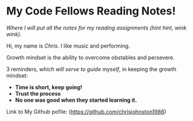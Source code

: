# My Code Fellows Reading Notes!
*Where I will put all the notes for my reading assignments (hint hint, wink wink).*

Hi, my name is _Chris_. I like music and performing.

Growth mindset is the ability to overcome obstables and persevere.

3 reminders, *which will serve to guide myself*, in keeping the growth mindset:

- **Time is short, keep going!**
- **Trust the process**
- **No one was good when they started learning it.**

Link to My Github pofile: (https://github.com/chrisjohnston1986)
